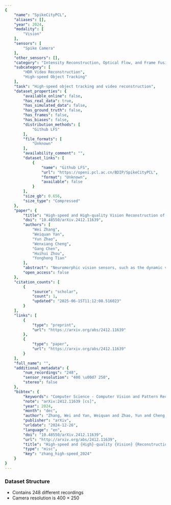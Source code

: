 ```yaml
---
{
    "name": "SpikeCityPCL",
    "aliases": [],
    "year": 2024,
    "modality": [
        "Vision"
    ],
    "sensors": [
        "Spike Camera"
    ],
    "other_sensors": [],
    "category": "Intensity Reconstruction, Optical Flow, and Frame Fusion",
    "subcategory": [
        "HDR Video Reconstruction",
        "High-speed Object Tracking"
    ],
    "task": "High-speed object tracking and video reconstruction",
    "dataset_properties": {
        "available_online": false,
        "has_real_data": true,
        "has_simulated_data": false,
        "has_ground_truth": false,
        "has_frames": false,
        "has_biases": false,
        "distribution_methods": [
            "Github LFS"
        ],
        "file_formats": [
            "Unknown"
        ],
        "availability_comment": "",
        "dataset_links": [
            {
                "name": "Github LFS",
                "url": "https://openi.pcl.ac.cn/BDIP/SpikeCityPCL",
                "format": "Unknown",
                "available": false
            }
        ],
        "size_gb": 0.656,
        "size_type": "Compressed"
    },
    "paper": {
        "title": "High-speed and High-quality Vision Reconstruction of Spike Camera with Spike Stability Theorem",
        "doi": "10.48550/arXiv.2412.11639",
        "authors": [
            "Wei Zhang",
            "Weiquan Yan",
            "Yun Zhao",
            "Wenxiang Cheng",
            "Gang Chen",
            "Huihui Zhou",
            "Yonghong Tian"
        ],
        "abstract": "Neuromorphic vision sensors, such as the dynamic vision sensor (DVS) and spike camera, have gained increasing attention in recent years. The spike camera can detect fine textures by mimicking the fovea in the human visual system, and output a high-frequency spike stream. Real-time high-quality vision reconstruction from the spike stream can build a bridge to high-level vision task applications of the spike camera. To realize high-speed and high-quality vision reconstruction of the spike camera, we propose a new spike stability theorem that reveals the relationship between spike stream characteristics and stable light intensity. Based on the spike stability theorem, two parameter-free algorithms are designed for the real-time vision reconstruction of the spike camera. To demonstrate the performances of our algorithms, two datasets (a public dataset PKU-Spike-High-Speed and a newly constructed dataset SpikeCityPCL) are used to compare the reconstruction quality and speed of various reconstruction methods. Experimental results show that, compared with the current state-of-the-art (SOTA) reconstruction methods, our reconstruction methods obtain the best tradeoff between the reconstruction quality and speed. Additionally, we design the FPGA implementation method of our algorithms to realize the real-time (running at 20,000 FPS) visual reconstruction. Our work provides new theorem and algorithm foundations for the real-time edge-end vision processing of the spike camera.",
        "open_access": false
    },
    "citation_counts": [
        {
            "source": "scholar",
            "count": 1,
            "updated": "2025-06-15T11:12:08.516023"
        }
    ],
    "links": [
        {
            "type": "preprint",
            "url": "https://arxiv.org/abs/2412.11639"
        },
        {
            "type": "paper",
            "url": "https://arxiv.org/abs/2412.11639"
        }
    ],
    "full_name": "",
    "additional_metadata": {
        "num_recordings": "248",
        "sensor_resolution": "400 \u00d7 250",
        "stereo": false
    },
    "bibtex": {
        "keywords": "Computer Science - Computer Vision and Pattern Recognition, Electrical Engineering and Systems Science - Image and Video Processing",
        "note": "arXiv:2412.11639 [cs]",
        "year": 2024,
        "month": "dec",
        "author": "Zhang, Wei and Yan, Weiquan and Zhao, Yun and Cheng, Wenxiang and Chen, Gang and Zhou, Huihui and Tian, Yonghong",
        "publisher": "arXiv",
        "urldate": "2024-12-26",
        "language": "en",
        "doi": "10.48550/arXiv.2412.11639",
        "url": "http://arxiv.org/abs/2412.11639",
        "title": "High-speed and {High}-quality {Vision} {Reconstruction} of {Spike} {Camera} with {Spike} {Stability} {Theorem}",
        "type": "misc",
        "key": "zhang_high-speed_2024"
    }
}
---
```



### Dataset Structure
- Contains 248 different recordings
- Camera resolution is 400 × 250